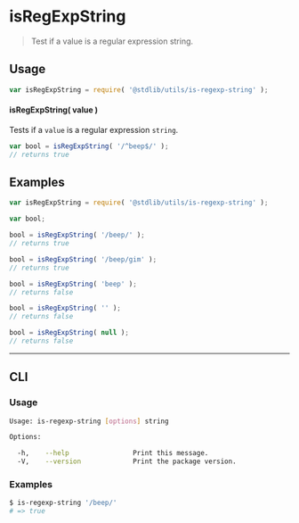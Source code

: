 # isRegExpString

> Test if a value is a regular expression string.


<!-- <intro> -->

<!-- </intro> -->


<!-- <usage> -->

## Usage

``` javascript
var isRegExpString = require( '@stdlib/utils/is-regexp-string' );
```

#### isRegExpString( value )

Tests if a `value` is a regular expression `string`.

``` javascript
var bool = isRegExpString( '/^beep$/' );
// returns true
```

<!-- </usage> -->


<!-- <examples> -->

## Examples

``` javascript
var isRegExpString = require( '@stdlib/utils/is-regexp-string' );

var bool;

bool = isRegExpString( '/beep/' );
// returns true

bool = isRegExpString( '/beep/gim' );
// returns true

bool = isRegExpString( 'beep' );
// returns false

bool = isRegExpString( '' );
// returns false

bool = isRegExpString( null );
// returns false
```

<!-- </examples> -->


<!-- <cli> -->

---

## CLI

<!-- <usage> -->

### Usage

``` bash
Usage: is-regexp-string [options] string

Options:

  -h,    --help                Print this message.
  -V,    --version             Print the package version.
```

<!-- </usage> -->

<!-- <examples> -->

### Examples

``` bash
$ is-regexp-string '/beep/'
# => true
```

<!-- </examples> -->

<!-- </cli> -->


<!-- <links> -->

<!-- </links> -->
